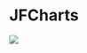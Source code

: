 # JFCharts
![](https://raw.githubusercontent.com/ZunHoko/HelloWorld/master/HelloWorld/HelloWorld/Source/123456.png)
